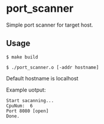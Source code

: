 # port_scanner
Simple port scanner for target host.

## Usage 
```$ make build```

```$ ./port_scanner.o [-addr hostname]``` 

Default hostname is localhost

Example uotput:
```
Start sacanning...
CpuNum:  6
Port 8080 [open]
Done.